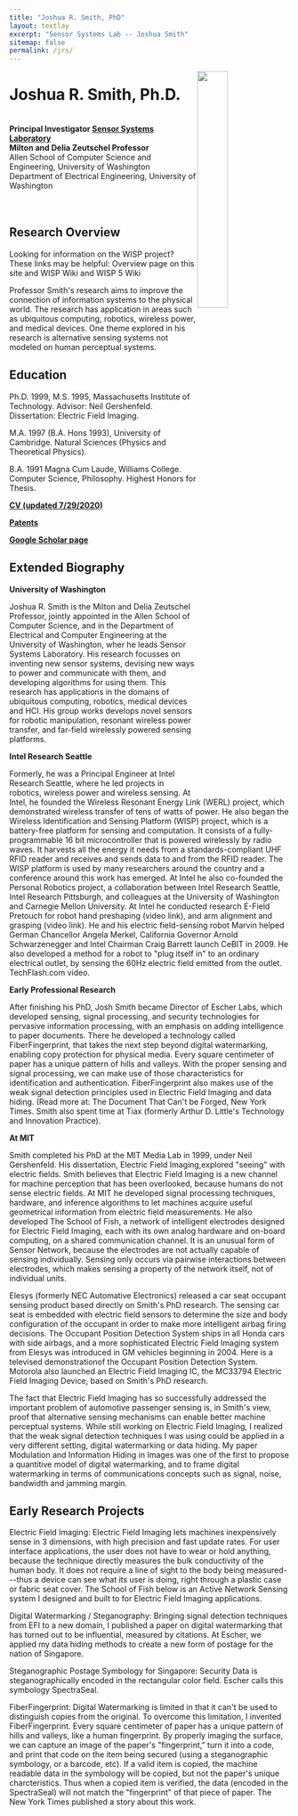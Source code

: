```yaml
---
title: "Joshua R. Smith, PhD"
layout: textlay
excerpt: "Sensor Systems Lab -- Joshua Smith"
sitemap: false
permalink: /jrs/
---
```

<img src="{{ site.url }}{{ site.baseurl }}/images/joshwisp.jpg" class="img-responsive" width="33%" style="float: right" />

# Joshua R. Smith, Ph.D.
<br>
<strong>Principal Investigator <a href="{{ site.url }}{{ site.baseurl }}">Sensor Systems Laboratory</a></strong><br>
<strong>Milton and Delia Zeutschel Professor</strong><br>
Allen School of Computer Science and Engineering, University of Washington<br>
Department of Electrical Engineering, University of Washington<br>
<br><br>

## Research Overview

Looking for information on the WISP project? These links may be helpful: Overview page on this site and WISP Wiki and WISP 5 Wiki

Professor Smith's research aims to improve the connection of information systems to the physical world. The research has application in areas such as ubiquitous computing, robotics, wireless power, and medical devices. One theme explored in his research is alternative sensing systems not modeled on human perceptual systems.


## Education

Ph.D. 1999, M.S. 1995, Massachusetts Institute of Technology. Advisor: Neil Gershenfeld. Dissertation: Electric Field Imaging.
 
M.A. 1997 (B.A. Hons 1993), University of Cambridge. Natural Sciences (Physics and Theoretical Physics).
 
B.A. 1991 Magna Cum Laude, Williams College. Computer Science, Philosophy. Highest Honors for Thesis.

<strong><a href="{{ site.url }}{{ site.baseurl }}/downloads/cv-jrs-2020-07-29.pdf">CV (updated 7/29/2020)</a></strong><br>
 
<strong><a href="{{ site.url }}{{ site.baseurl }}/downloads/cv-jrs-2020-07-29.pdf">Patents</a></strong><br>
 
<strong><a href="https://scholar.google.com/citations?user=LnAus20AAAAJ">Google Scholar page</a></strong><br>

## Extended Biography

<strong>University of Washington</strong>

Joshua R. Smith is the Milton and Delia Zeutschel Professor, jointly appointed in the Allen School of Computer Science, and in the Department of Electrical and Computer Engineering at the University of Washington, wher he leads Sensor Systems Laboratory. His research focusses on inventing new sensor systems, devising new ways to power and communicate with them, and developing algorithms for using them. This research has applications in the domains of ubiquitous computing, robotics, medical devices and HCI. His group works develops novel sensors for robotic manipulation, resonant wireless power transfer, and far-field wirelessly powered sensing platforms.
 
<strong>Intel Research Seattle</strong>

Formerly, he was a Principal Engineer at Intel Research Seattle, where he led projects in robotics, wireless power and wireless sensing. At Intel, he founded the Wireless Resonant Energy Link (WERL) project, which demonstrated wireless transfer of tens of watts of power. He also began the Wireless Identification and Sensing Platform (WISP) project, which is a battery-free platform for sensing and computation. It consists of a fully-programmable 16 bit microcontroller that is powered wirelessly by radio waves. It harvests all the energy it needs from a standards-compliant UHF RFID reader and receives and sends data to and from the RFID reader. The WISP platform is used by many researchers around the country and a conference around this work has emerged. At Intel he also co-founded the Personal Robotics project, a collaboration between Intel Research Seattle, Intel Research Pittsburgh, and colleagues at the University of Washington and Carnegie Mellon University. At Intel he conducted research E-Field Pretouch for robot hand preshaping (video link), and arm alignment and grasping (video link).  He and his electric field-sensing robot Marvin helped German Chancellor Angela Merkel, California Governor Arnold Schwarzenegger and Intel Chairman Craig Barrett launch CeBIT in 2009. He also developed a method for a robot to "plug itself in" to an ordinary electrical outlet, by sensing the 60Hz electric field emitted from the outlet. TechFlash.com video.
 

<strong>Early Professional Research</strong>

After finishing his PhD, Josh Smith became Director of Escher Labs, which developed sensing, signal processing, and security technologies for pervasive information processing, with an emphasis on adding intelligence to paper documents. There he developed a technology called FiberFingerprint, that takes the next step beyond digital watermarking, enabling copy protection for physical media. Every square centimeter of paper has a unique pattern of hills and valleys. With the proper sensing and signal processing, we can make use of those characteristics for identification and authentication. FiberFingerprint also makes use of the weak signal detection principles used in Electric Field Imaging and data hiding. (Read more at: The Document That Can't be Forged, New York Times. Smith also spent time at Tiax (formerly Arthur D. Little's Technology and Innovation Practice).
 
<strong>At MIT</strong>

Smith completed his PhD at the MIT Media Lab in 1999, under Neil Gershenfeld. His dissertation, Electric Field Imaging,explored "seeing" with electric fields. Smith believes that Electric Field Imaging is a new channel for machine perception that has been overlooked, because humans do not sense electric fields. At MIT he developed signal processing techniques, hardware, and inference algorithms to let machines acquire useful geometrical information from electric field measurements. He also developed The School of Fish, a network of intelligent electrodes designed for Electric Field Imaging, each with its own analog hardware and on-board computing, on a shared communication channel. It is an unusual form of Sensor Network, because the electrodes are not actually capable of sensing individually. Sensing only occurs via pairwise interactions between electrodes, which makes sensing a property of the network itself, not of individual units.
 
Elesys (formerly NEC Automative Electronics) released a car seat occupant sensing product based directly on Smith's PhD research. The sensing car seat is embedded with electric field sensors to determine the size and body configuration of the occupant in order to make more intelligent airbag firing decisions. The Occupant Position Detection System ships in all Honda cars with side airbags, and a more sophisticated Electric Field Imaging system from Elesys was introduced in GM vehicles beginning in 2004. Here is a televised demonstrationof the Occupant Position Detection System. Motorola also launched an Electric Field Imaging IC, the MC33794 Electric Field Imaging Device, based on Smith's PhD research.

The fact that Electric Field Imaging has so successfully addressed the important problem of automotive passenger sensing is, in Smith's view, proof that alternative sensing mechanisms can enable better machine perceptual systems. While still working on Electric Field Imaging, I realized that the weak signal detection techniques I was using could be applied in a very different setting, digital watermarking or data hiding. My paper Modulation and Information Hiding in Images was one of the first to propose a quantitive model of digital watermarking, and to frame digital watermarking in terms of communications concepts such as signal, noise, bandwidth and jamming margin.


## Early Research Projects 

Electric Field Imaging:
Electric Field Imaging lets machines inexpensively sense in 3 dimensions, with high precision and fast update rates. For user interface applications, the user does not have to wear or hold anything, because the technique directly measures the bulk conductivity of the human body. It does not require a line of sight to the body being measured---thus a device can see what its user is doing, right through a plastic case or fabric seat cover. The School of Fish below is an Active Network Sensing system I designed and built to for Electric Field Imaging applications.
 

Digital Watermarking / Steganography:
Bringing signal detection techniques from EFI to a new domain, I published a paper on digital watermarking that has turned out to be influential, measured by citations. At Escher, we applied my data hiding methods to create a new form of postage for the nation of Singapore.
 
Steganographic Postage Symbology for Singapore:
Security Data is steganographically encoded in the rectangular color field. Escher calls this symbology SpectraSeal.
 

FiberFingerprint:
Digital Watermarking is limited in that it can't be used to distinguish copies from the original. To overcome this limitation, I invented FiberFingerprint.
Every square centimeter of paper has a unique pattern of hills and valleys, like a human fingerprint. By properly imaging the surface, we can capture an image of the paper's "fingerprint," turn it into a code, and print that code on the item being secured (using a steganographic symbology, or a barcode, etc). If a valid item is copied, the machine readable data in the symbology will be copied, but not the paper's unique charcteristics. Thus when a copied item is verified, the data (encoded in the SpectraSeal) will not match the "fingerprint" of that piece of paper. The New York Times published a story about this work.